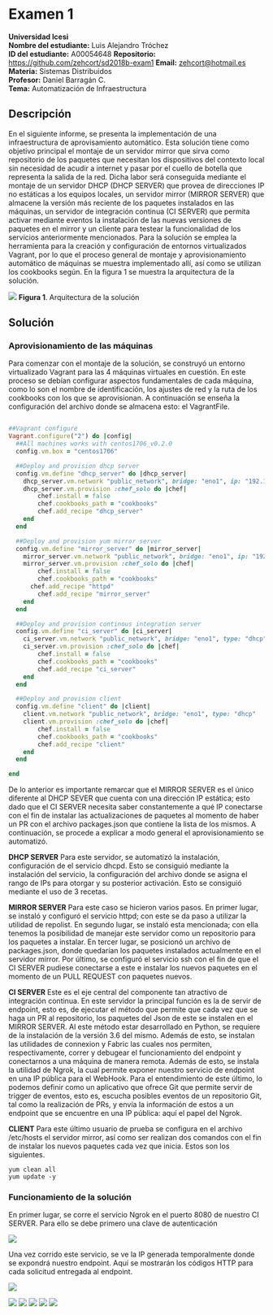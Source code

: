 # Examen 1
**Universidad Icesi**  
**Nombre del estudiante:** Luis Alejandro Tróchez  
**ID del estudiante:** A00054648
**Repositorio:** https://github.com/zehcort/sd2018b-exam1
**Email:** zehcort@hotmail.es  
**Materia:** Sistemas Distribuidos    
**Profesor:** Daniel Barragán C.  
**Tema:** Automatización de Infraestructura 


## Descripción
En el siguiente informe, se presenta la implementación de una infraestructura de aprovisamiento automático. Esta solución tiene como objetivo principal el montaje de un servidor mirror que sirva como repositorio de los paquetes que necesitan los dispositivos del contexto local sin necesidad de acudir a internet y pasar por el cuello de botella que representa la salida de la red. Dicha labor será conseguida mediante el montaje de un servidor DHCP (DHCP SERVER) que provea de direcciones IP no estáticas a los equipos locales, un servidor mirror (MIRROR SERVER) que almacene la versión más reciente de los paquetes instalados en las máquinas, un servidor de integración continua (CI SERVER) que permita activar mediante eventos la instalación de las nuevas versiones de paquetes en el mirror y un cliente para testear la funcionalidad de los servicios anteriormente mencionados. Para la solución se emplea la herramienta para la creación y configuración de entornos virtualizados Vagrant, por lo que el proceso general de montaje y aprovisionamiento automático de máquinas se muestra implementado allí, así como se utilizan los cookbooks según. En la figura 1 se muestra la arquitectura de la solución.

![][0]
**Figura 1**. Arquitectura de la solución


## Solución

### Aprovisionamiento de las máquinas

Para comenzar con el montaje de la solución, se construyó un entorno virtualizado Vagrant para las 4 máquinas virtuales en cuestión. En este proceso se debían configurar aspectos fundamentales de cada máquina, como lo son el nombre de identificación, los ajustes de red y la ruta de los cookbooks con los que se aprovisionan. A continuación se enseña la configuración del archivo donde se almacena esto: el VagrantFile.

```ruby

##Vagrant configure
Vagrant.configure("2") do |config|
  ##All machines works with centos1706_v0.2.0
  config.vm.box = "centos1706"

  ##Deploy and provision dhcp server
  config.vm.define "dhcp_server" do |dhcp_server|
    dhcp_server.vm.network "public_network", bridge: "eno1", ip: "192.168.190.32", netmask: "255.255.255.0"
    dhcp_server.vm.provision :chef_solo do |chef|
    	chef.install = false
    	chef.cookbooks_path = "cookbooks"
	    chef.add_recipe "dhcp_server"
  	end
  end

  ##Deploy and provision yum mirror server
  config.vm.define "mirror_server" do |mirror_server|
    mirror_server.vm.network "public_network", bridge: "eno1", ip: "192.168.190.33", netmask: "255.255.255.0"
    mirror_server.vm.provision :chef_solo do |chef|
    	chef.install = false
    	chef.cookbooks_path = "cookbooks"
      chef.add_recipe "httpd"
	    chef.add_recipe "mirror_server"
  	end
  end

  ##Deploy and provision continous integration server
  config.vm.define "ci_server" do |ci_server|
    ci_server.vm.network "public_network", bridge: "eno1", type: "dhcp"
    ci_server.vm.provision :chef_solo do |chef|
    	chef.install = false
    	chef.cookbooks_path = "cookbooks"
	    chef.add_recipe "ci_server"
  	end
  end

  ##Deploy and provision client
  config.vm.define "client" do |client|
    client.vm.network "public_network", bridge: "eno1", type: "dhcp"
    client.vm.provision :chef_solo do |chef|
    	chef.install = false
    	chef.cookbooks_path = "cookbooks"
	    chef.add_recipe "client"
  	end
  end

end


```
De lo anterior es importante remarcar que el MIRROR SERVER es el único diferente al DHCP SEVER que cuenta con una dirección IP estática; esto dado que el CI SERVER necesita saber constantemente a qué IP conectarse con el fin de instalar las actualizaciones de paquetes al momento de haber un PR con el archivo packages.json que contiene la lista de los mismos. A continuación, se procede a explicar a modo general el aprovisionamiento se automatizó.

**DHCP SERVER**
Para este servidor, se automatizó la instalación, configuración de el servicio dhcpd. Esto se consiguió mediante la instalación del servicio, la configuración del archivo donde se asigna el rango de IPs para otorgar y su posterior activación. Esto se consiguió mediante el uso de 3 recetas.

**MIRROR SERVER**
Para este caso se hicieron varios pasos. En primer lugar, se instaló y configuró el servicio httpd; con este se da paso a utilizar la utilidad de repolist. En segundo lugar, se instaló esta mencionada; con ella tenemos la posibilidad de manejar este servidor como un repositorio para los paquetes a instalar. En tercer lugar, se posicionó un archivo de packages.json, donde quedarían los paquetes instalados actualmente en el servidor mirror. Por último, se configuró el servicio ssh con el fin de que el CI SERVER pudiese conectarse a este e instalar los nuevos paquetes en el momento de un PULL REQUEST con paquetes nuevos.

**CI SERVER**
Este es el eje central del componente tan atractivo de integración continua. En este servidor la principal función es la de servir de endpoint, esto es, de ejecutar el método que permite que cada vez que se haga un PR al repositorio, los paquetes del Json de este se instalen en el MIRROR SERVER. Al este método estar desarrollado en Python, se requiere de la instalación de la versión 3.6 del mismo. Además de esto, se instalan las utilidades de connexion y Fabric las cuales nos permiten, respectivamente, correr y debugear el funcionamiento del endpoint y conectarnos a una máquina de manera remota. Además de esto, se instala la utilidad de Ngrok, la cual permite exponer nuestro servicio de endpoint en una IP pública para el WebHook. Para el entendimiento de este último, lo podemos definir como un aplicativo que ofrece Git que permite servir de trigger de eventos, esto es, escucha posibles eventos de un repositorio Git, tal como la realización de PRs, y envía la información de estos a un endpoint que se encuentre en una IP pública: aquí el papel del Ngrok.


**CLIENT**
Para este último usuario de prueba se configura en el archivo /etc/hosts el servidor mirror, así como ser realizan dos comandos con el fin de instalar los nuevos paquetes cada vez que inicia. Estos son los siguientes.


```
yum clean all
yum update -y
``` 

### Funcionamiento de la solución

En primer lugar, se corre el servicio Ngrok en el puerto 8080 de nuestro CI SERVER. Para ello se debe primero una clave de autenticación

![][1]

Una vez corrido este servicio, se ve la IP generada temporalmente donde se expondrá nuestro endpoint. Aquí se mostrarán los códigos HTTP para cada solicitud entregada al endpoint.

![][2]


![][3]
![][4]
![][5]
![][6]
![][7]






[0]: images/0.png
[1]: images/1.png
[2]: images/2.png
[3]: images/3.png
[4]: images/4.png
[5]: images/5.png
[6]: images/6.png
[7]: images/7.png






